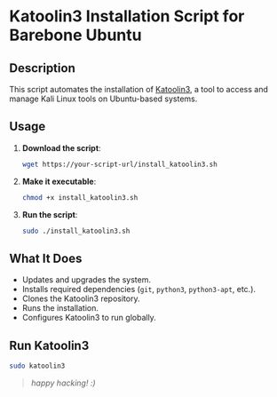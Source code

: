# **Katoolin3 Installation Script for Barebone Ubuntu**

## **Description**
This script automates the installation of [Katoolin3](https://github.com/s-h-3-l-l/katoolin3), a tool to access and manage Kali Linux tools on Ubuntu-based systems.

## **Usage**
1. **Download the script**:
   ```bash
   wget https://your-script-url/install_katoolin3.sh
   ```

2. **Make it executable**:
   ```bash
   chmod +x install_katoolin3.sh
   ```

3. **Run the script**:
   ```bash
   sudo ./install_katoolin3.sh
   ```

## **What It Does**
- Updates and upgrades the system.
- Installs required dependencies (`git`, `python3`, `python3-apt`, etc.).
- Clones the Katoolin3 repository.
- Runs the installation.
- Configures Katoolin3 to run globally.

## **Run Katoolin3**
```bash
sudo katoolin3
```

> *happy hacking! :)*